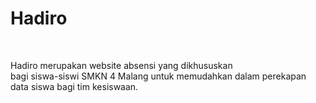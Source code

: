 # Hadiro 

<br> 

<p>
  Hadiro merupakan website absensi yang dikhususkan <br>
  bagi siswa-siswi SMKN 4 Malang untuk memudahkan dalam perekapan data siswa bagi tim kesiswaan. <br> 
</p>
